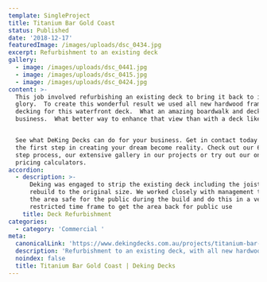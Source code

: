 ```yaml
---
template: SingleProject
title: Titanium Bar Gold Coast
status: Published
date: '2018-12-17'
featuredImage: /images/uploads/dsc_0434.jpg
excerpt: Refurbishment to an existing deck
gallery:
  - image: /images/uploads/dsc_0441.jpg
  - image: /images/uploads/dsc_0415.jpg
  - image: /images/uploads/dsc_0424.jpg
content: >-
  This job involved refurbishing an existing deck to bring it back to its former
  glory.  To create this wonderful result we used all new hardwood frame and
  decking for this waterfront deck.  What an amazing boardwalk and deck for this
  business.  What better way to enhance that view than with a deck like this.


  See what DeKing Decks can do for your business. Get in contact today and take
  the first step in creating your dream become reality. Check out our 6 simple
  step process, our extensive gallery in our projects or try out our online
  pricing calculators.
accordion:
  - description: >-
      Deking was engaged to strip the existing deck including the joists and
      rebuild to the original size. We worked closely with management to keep
      the area safe for the public during the build and do this in a very
      restricted time frame to get the area back for public use
    title: Deck Refurbishment
categories:
  - category: 'Commercial '
meta:
  canonicalLink: 'https://www.dekingdecks.com.au/projects/titanium-bar-gold-coast/'
  description: 'Refurbishment to an existing deck, with all new hardwood frame and decking'
  noindex: false
  title: Titanium Bar Gold Coast | Deking Decks
---
```


